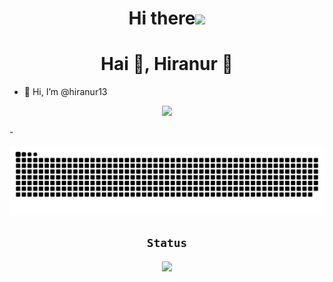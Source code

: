 <h1 align="center"><b>Hi there</b><img src="https://media.giphy.com/media/hvRJCLFzcasrR4ia7z/giphy.gif" width="35"></h1>


<h1 align="center">Hai 👋, Hiranur 🎉</h1>

- 👋 Hi, I’m @hiranur13
<p align="center">
  <img src="https://github-profile-trophy.vercel.app/?username=Rez4-3yz&theme=juicyfresh" /><a>
</p>
- <div align="center">

 ![Nothing](https://github.com/Platane/snk/raw/output/github-contribution-grid-snake.svg)
## ```Status```
  <p align="center"><a href="https://github.com/hiranur13"><img src="https://github-readme-stats.vercel.app/api?username=hiranur13&show_icons=true&theme=radical"></a></p>
